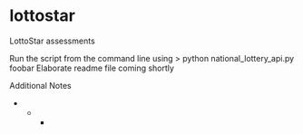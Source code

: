 # lottostar
LottoStar assessments 

Run the script from the command line using > python national_lottery_api.py foobar
Elaborate readme file coming shortly

Additional Notes
+ + + 

